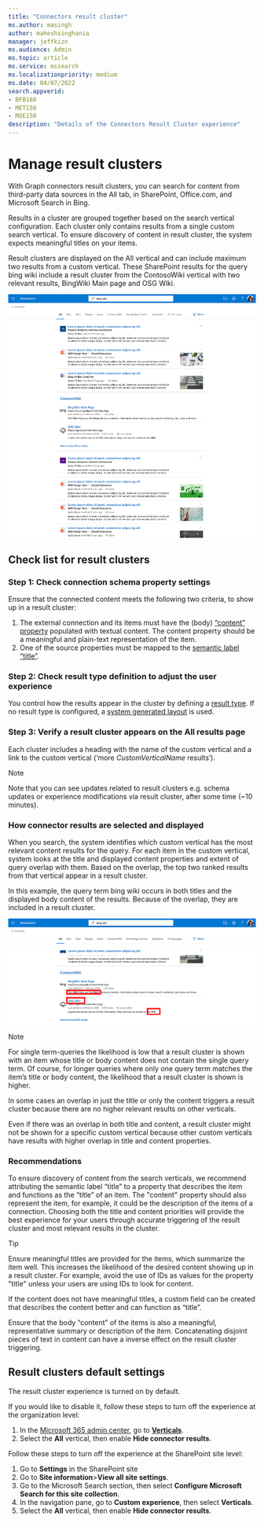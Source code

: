 ```yaml
---
title: "Connectors result cluster"
ms.author: masingh
author: maheshsinghania
manager: jeffkizn
ms.audience: Admin
ms.topic: article
ms.service: mssearch
ms.localizationpriority: medium
ms.date: 04/07/2022
search.appverid:
- BFB160
- MET150
- MOE150
description: "Details of the Connectors Result Cluster experience"
---
```

# Manage result clusters

With Graph connectors result clusters, you can search for content from third-party data sources in the All tab, in SharePoint, Office.com, and Microsoft Search in Bing. 

Results in a cluster are grouped together based on the search vertical configuration. Each cluster only contains results from a single custom search vertical. To ensure discovery of content in result cluster, the system expects meaningful titles on your items.

Result clusters are displayed on the All vertical and can include maximum two results from a custom vertical. These SharePoint results for the query bing wiki include a result cluster from the ContosoWiki vertical with two relevant results, BingWiki Main page and OSG Wiki. 

![Example of a MediaWiki result cluster.](media/result-cluster/result-cluster-example.png)

## Check list for result clusters
### Step 1: Check connection schema property settings
Ensure that the connected content meets the following two criteria, to show up in a result cluster:

1.	The external connection and its items must have the (body) [“content” property](/graph/api/resources/externalconnectors-externalitem?view=graph-rest-beta#properties&preserve-view=true) populated with textual content. The content property should be a meaningful and plain-text representation of the item.
2.	One of the source properties must be mapped to the [semantic label “title”](configure-connector.md?#step-6-assign-property-labels).

### Step 2: Check result type definition to adjust the user experience

You control how the results appear in the cluster by defining a [result type](/manage-result-types). If no result type is configured, a  [system generated layout](/customize-search-page#default-search-result-layout) is used.

### Step 3: Verify a result cluster appears on the All results page

Each cluster includes a heading with the name of the custom vertical and a link to the custom vertical (‘more _CustomVerticalName_ results’). 
> [!NOTE] 
> Note that you can see updates related to result clusters e.g. schema updates or experience modifications via result cluster, after some time (~10 minutes). 

### How connector results are selected and displayed
When you search, the system identifies which custom vertical has the most relevant content results for the query. For each item in the custom vertical, system looks at the title and displayed content properties and extent of query overlap with them. Based on the overlap, the top two ranked results from that vertical appear in a result cluster.

In this example, the query term bing wiki occurs in both titles and the displayed body content of the results. Because of the overlap, they are included in a result cluster.

![Highlighted overlapping terms in title and display properties of result clusters](media/result-cluster/result-cluster-highlight.png)

> [!NOTE]
> For single term-queries the likelihood is low that a result cluster is shown with an item whose title or body content does not contain the single query term. Of course, for longer queries where only one query term matches the item’s title or body content, the likelihood that a result cluster is shown is higher. 
>
> In some cases an overlap in just the title or only the content triggers a result cluster because there are no higher relevant results on other verticals.
> 
> Even if there was an overlap in both title and content, a result cluster might not be shown for a specific custom vertical because other custom verticals have results with higher overlap in title and content properties.

### Recommendations
To ensure discovery of content from the search verticals, we recommend attributing the semantic label “title” to a property that describes the item and functions as the “title” of an item. The "content" property should also represent the item, for example, it could be the description of the items of a connection. Choosing both the title and content priorities will provide the best experience for your users through accurate triggering of the result cluster and most relevant results in the cluster.

> [!TIP]
> Ensure meaningful titles are provided for the items, which summarize the item well. This increases the likelihood of the desired content showing up in a result cluster. For example, avoid the use of IDs as values for the property "title" unless your users are using IDs to look for content.
> 
> If the content does not have meaningful titles, a custom field can be created that describes the content better and can function as “title”. 
>
> Ensure that the body “content” of the items is also a meaningful, representative summary or description of the item. Concatenating disjoint pieces of text in content can have a inverse effect on the result cluster triggering.

## Result clusters default settings
  
The result cluster experience is turned on by default.  

If you would like to disable it, follow these steps to turn off the experience at the organization level:

1. In the [Microsoft 365 admin center](https://admin.microsoft.com), go to [**Verticals**](https://admin.microsoft.com/Adminportal/Home#/MicrosoftSearch/verticals).
1. Select  the **All** vertical, then enable **Hide connector results**.

Follow these steps to turn off the experience at the SharePoint site level:

1. Go to **Settings** in the SharePoint site
2. Go to **Site information**>**View all site settings**.
3. Go to the Microsoft Search section, then select **Configure Microsoft Search for this site collection**.
4. In the navigation pane, go to **Custom experience**, then select **Verticals**.
5. Select the **All** vertical, then enable **Hide connector results**.

